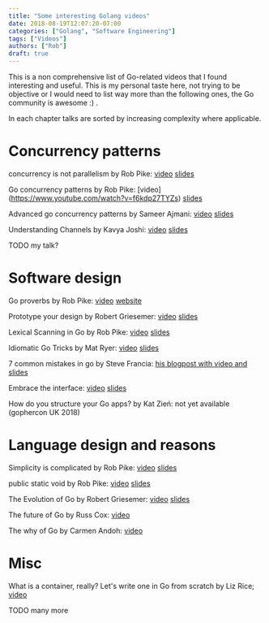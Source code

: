 ```yaml
---
title: "Some interesting Golang videos"
date: 2018-08-19T12:07:20-07:00
categories: ["Golang", "Software Engineering"]
tags: ["Videos"]
authors: ["Rob"]
draft: true
---
```


This is a non comprehensive list of Go-related videos that I found interesting and useful. This is my personal taste here, not trying to be objective or I would need to list way more than the following ones, the Go community is awesome :) .

In each chapter talks are sorted by increasing complexity where applicable.

# Concurrency patterns

concurrency is not parallelism by Rob Pike: [video](https://blog.golang.org/concurrency-is-not-parallelism) [slides](https://talks.golang.org/2012/waza.slide#1)

Go concurrency patterns by Rob Pike: [video] (https://www.youtube.com/watch?v=f6kdp27TYZs) [slides](https://talks.golang.org/2012/concurrency.slide)

Advanced go concurrency patterns by Sameer Ajmani: [video](https://www.youtube.com/watch?v=QDDwwePbDtw) [slides](https://talks.golang.org/2013/advconc.slide)

Understanding Channels by Kavya Joshi: [video](https://www.youtube.com/watch?v=KBZlN0izeiY) [slides](https://github.com/gophercon/2017-talks/blob/master/KavyaJoshi-UnderstandingChannels/Kavya%20Joshi%20-%20Understanding%20Channels.pdf)

TODO my talk?

# Software design

Go proverbs by Rob Pike: [video](https://www.youtube.com/watch?v=PAAkCSZUG1c) [website](https://go-proverbs.github.io/)

Prototype your design by Robert Griesemer: [video](https://www.youtube.com/watch?v=vLxX3yZmw5Q) [slides](https://talks.golang.org/2016/prototype-your-design.pdf)

Lexical Scanning in Go by Rob Pike: [video](https://www.youtube.com/watch?v=HxaD_trXwRE) [slides](https://talks.golang.org/2011/lex.slide#1)

Idiomatic Go Tricks by Mat Ryer: [video](https://www.youtube.com/watch?v=yeetIgNeIkc) [slides](https://go-talks.appspot.com/github.com/matryer/present/idiomatic-go-tricks/main.slide#1)

7 common mistakes in go by Steve Francia: [his blogpost with video and slides](http://spf13.com/presentation/7-common-mistakes-in-go-2015/)

Embrace the interface: [video](https://www.youtube.com/watch?v=xyDkyFjzFVc) [slides](https://github.com/gophercon/2015-talks/blob/master/Tom%C3%A1s%20Senart%20-%20Embrace%20the%20Interface/ETI.pdf)

How do you structure your Go apps? by Kat Zień: not yet available (gophercon UK 2018)

# Language design and reasons

Simplicity is complicated by Rob Pike: [video](https://www.youtube.com/watch?v=rFejpH_tAHM) [slides](https://talks.golang.org/2015/simplicity-is-complicated.slide#1)

public static void by Rob Pike: [video](https://www.youtube.com/watch?v=5kj5ApnhPAE) [slides](https://www.slideshare.net/120bi/public-staticvoidrobpikeosconjuly2210)

The Evolution of Go by Robert Griesemer: [video](https://www.youtube.com/watch?v=0ReKdcpNyQg) [slides](https://talks.golang.org/2015/gophercon-goevolution.slide#1)

The future of Go by Russ Cox: [video](https://www.youtube.com/watch?v=0Zbh_vmAKvk)

The why of Go by Carmen Andoh: [video](https://www.youtube.com/watch?v=bmZNaUcwBt4)

# Misc

What is a container, really? Let's write one in Go from scratch by Liz Rice; [video](https://www.youtube.com/watch?v=HPuvDm8IC-4)

TODO many more
